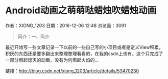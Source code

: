 # Android动画之萌萌哒蜡烛吹蜡烛动画
作者：XIONG_1203
日期：2016-12-06 12:48
浏览量：3091
> 简介：一、简介

最近开始写一些文章记录一下以前的一些自己写的小项目或者是定义View积累，积灰的东西还是要多翻出来整理整理看看的，在我的csdn上也有。这个只完成了一部分燃起熄灭的动画，没有为何燃起火焰的...

 链接：http://blog.csdn.net/xiong_1203/article/details/53470230
